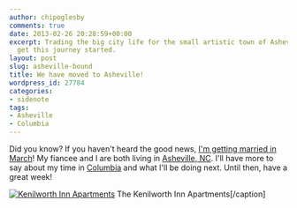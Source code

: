 ```yaml
---
author: chipoglesby
comments: true
date: 2013-02-26 20:28:59+00:00
excerpt: Trading the big city life for the small artistic town of Asheville, NC. Let's
  get this journey started.
layout: post
slug: asheville-bound
title: We have moved to Asheville!
wordpress_id: 27784
categories:
- sidenote
tags:
- Asheville
- Columbia
---
```


Did you know? If you haven't heard the good news, [I'm getting married in March](http://www.chipoglesby.com/2012/08/marriage/)! My fiancee and I are both living in [Asheville, NC](http://www.chipoglesby.com/http://www.chipoglesby.com/tag/#asheville/). I'll have more to say about my time in [Columbia](http://www.chipoglesby.com/tags/#Columbia) and what I'll be doing next. Until then, have a great week!

[![Kenilworth Inn Apartments](https://storage.googleapis.com/www.chipoglesby.com/13-1.jpg)](https://storage.googleapis.com/www.chipoglesby.com/13-1.jpg) The Kenilworth Inn Apartments[/caption]
